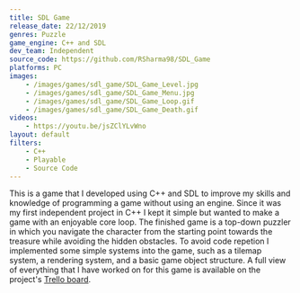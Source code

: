 ```yaml
---
title: SDL Game
release_date: 22/12/2019
genres: Puzzle
game_engine: C++ and SDL
dev_team: Independent
source_code: https://github.com/RSharma98/SDL_Game
platforms: PC
images: 
    - /images/games/sdl_game/SDL_Game_Level.jpg
    - /images/games/sdl_game/SDL_Game_Menu.jpg
    - /images/games/sdl_game/SDL_Game_Loop.gif
    - /images/games/sdl_game/SDL_Game_Death.gif
videos:
    - https://youtu.be/jsZClYLvWno
layout: default
filters:
    - C++
    - Playable
    - Source Code
---
```

This is a game that I developed using C++ and SDL to improve my skills and knowledge of programming a game without using an engine. Since it was my first independent project in C++ I kept it simple but wanted to make a game with an enjoyable core loop. The finished game is a top-down puzzler in which you navigate the character from the starting point towards the treasure while avoiding the hidden obstacles. To avoid code repetion I implemented some simple systems into the game, such as a tilemap system, a rendering system, and a basic game object structure. A full view of everything that I have worked on for this game is available on the project's <a href="https://trello.com/b/ile3gULZ/sdl-dungeon-game" target="#blank">Trello board</a>.